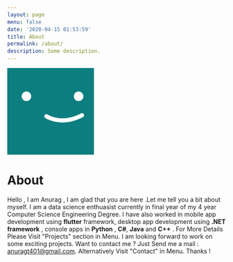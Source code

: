 ```yaml
---
layout: page
menu: false
date: '2020-04-15 01:53:59'
title: About
permalink: /about/
description: Some description.
---
```


<img class="img-rounded" src="/assets/img/uploads/profile.png" alt="Anurag Tripathi" width="200">

# About

Hello , I am Anurag , I am glad that you are here .Let me tell you a bit about myself. 
I am a data science enthuasist currently in final year of my 4 year Computer Science Engineering Degree. 
I have also worked in mobile app development using **flutter** framework, 
 desktop app development using **.NET framework** , console apps in **Python** , **C#**, **Java** and **C++** . 
For More Details Please Visit "Projects" section in Menu. I am looking
forward to work on some exciting projects. Want to contact me ? Just Send me a mail : anuragt401@gmail.com. 
Alternatively Visit "Contact" in Menu. Thanks !
